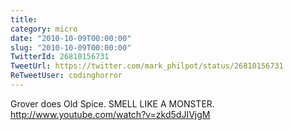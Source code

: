 ```yaml
---
title: 
category: micro
date: "2010-10-09T00:00:00"
slug: "2010-10-09T00:00:00"
TwitterId: 26810156731
TweetUrl: https://twitter.com/mark_philpot/status/26810156731
ReTweetUser: codinghorror
---
```


<i class="fa fa-retweet" aria-hidden="true"></i> Grover does Old Spice. SMELL LIKE A MONSTER. http://www.youtube.com/watch?v=zkd5dJIVjgM